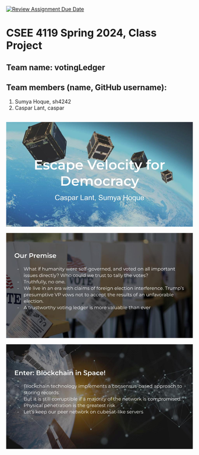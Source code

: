 [![Review Assignment Due Date](https://classroom.github.com/assets/deadline-readme-button-24ddc0f5d75046c5622901739e7c5dd533143b0c8e959d652212380cedb1ea36.svg)](https://classroom.github.com/a/-Lgd7v9y)
# CSEE 4119 Spring 2024, Class Project
## Team name: votingLedger
## Team members (name, GitHub username): 
1. Sumya Hoque, sh4242
2. Caspar Lant, caspar
## 

<!-- embed slide1.jpg -->
![slide1](static/img/slide1.jpg)

<!-- embed slide2.jpg -->
![slide2](static/img/slide2.jpg)

<!-- embed slide3.jpg -->
![slide3](static/img/slide3.jpg)